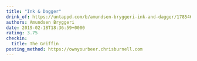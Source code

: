 ```yaml
---
title: "Ink & Dagger"
drink_of: https://untappd.com/b/amundsen-bryggeri-ink-and-dagger/1785462
authors: Amundsen Bryggeri
date: 2019-02-18T18:36:59+0000
rating: 3.75
checkin:
  title: The Griffin
posting_method: https://ownyourbeer.chrisburnell.com
---
```

